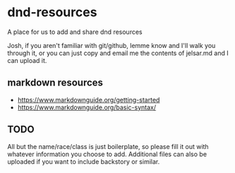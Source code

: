 # dnd-resources

A place for us to add and share dnd resources

Josh, if you aren't familiar with git/github, lemme know and I'll walk you through it, or you can just copy and email me the contents of jelsar.md and I can upload it.

## markdown resources

- https://www.markdownguide.org/getting-started
- https://www.markdownguide.org/basic-syntax/

## TODO

All but the name/race/class is just boilerplate, so please fill it out with whatever information you choose to add.  Additional files can also be uploaded if you want to include backstory or similar.